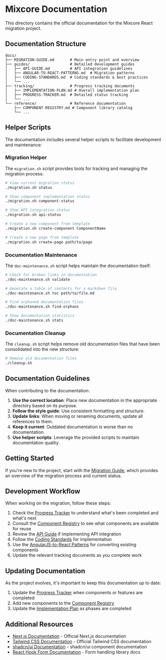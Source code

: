 # Mixcore Documentation

This directory contains the official documentation for the Mixcore React migration project.

## Documentation Structure

```
docs/
├── MIGRATION-GUIDE.md       # Main entry point and overview
├── guides/                  # Detailed development guides
│   ├── API-GUIDE.md         # API integration guidelines
│   ├── ANGULAR-TO-REACT-PATTERNS.md  # Migration patterns
│   ├── CODING-STANDARDS.md  # Coding standards & best practices
│   └── ...
├── tracking/                # Progress tracking documents
│   ├── IMPLEMENTATION-PLAN.md # Overall implementation plan
│   ├── PROGRESS-TRACKER.md  # Detailed status tracking
│   └── ...
└── reference/               # Reference documentation
    ├── COMPONENT-REGISTRY.md # Component library catalog
    └── ...
```

## Helper Scripts

The documentation includes several helper scripts to facilitate development and maintenance:

### Migration Helper

The `migration.sh` script provides tools for tracking and managing the migration process:

```bash
# View current migration status
./migration.sh status

# Show component implementation status
./migration.sh component-status

# Show API integration status
./migration.sh api-status

# Create a new component from template
./migration.sh create-component ComponentName

# Create a new page from template
./migration.sh create-page path/to/page
```

### Documentation Maintenance

The `doc-maintenance.sh` script helps maintain the documentation itself:

```bash
# Check for broken links in documentation
./doc-maintenance.sh validate

# Generate a table of contents for a markdown file
./doc-maintenance.sh toc path/to/file.md

# Find orphaned documentation files
./doc-maintenance.sh find-orphans

# Show documentation statistics
./doc-maintenance.sh stats
```

### Documentation Cleanup

The `cleanup.sh` script helps remove old documentation files that have been consolidated into the new structure:

```bash
# Remove old documentation files
./cleanup.sh
```

## Documentation Guidelines

When contributing to the documentation:

1. **Use the correct location**: Place new documentation in the appropriate directory based on its purpose.
2. **Follow the style guide**: Use consistent formatting and structure.
3. **Update links**: When moving or renaming documents, update all references to them.
4. **Keep it current**: Outdated documentation is worse than no documentation.
5. **Use helper scripts**: Leverage the provided scripts to maintain documentation quality.

## Getting Started

If you're new to the project, start with the [Migration Guide](./MIGRATION-GUIDE.md), which provides an overview of the migration process and current status.

## Development Workflow

When working on the migration, follow these steps:

1. Check the [Progress Tracker](./tracking/PROGRESS-TRACKER.md) to understand what's been completed and what's next
2. Consult the [Component Registry](./reference/COMPONENT-REGISTRY.md) to see what components are available for reuse
3. Review the [API Guide](./guides/API-GUIDE.md) if implementing API integration
4. Follow the [Coding Standards](./guides/CODING-STANDARDS.md) for implementation
5. Use the [AngularJS-to-React Patterns](./guides/ANGULAR-TO-REACT-PATTERNS.md) for converting existing components
6. Update the relevant tracking documents as you complete work

## Updating Documentation

As the project evolves, it's important to keep this documentation up to date:

1. Update the [Progress Tracker](./tracking/PROGRESS-TRACKER.md) when components or features are completed
2. Add new components to the [Component Registry](./reference/COMPONENT-REGISTRY.md)
3. Update the [Implementation Plan](./tracking/IMPLEMENTATION-PLAN.md) as phases are completed

## Additional Resources

- [Next.js Documentation](https://nextjs.org/docs) - Official Next.js documentation
- [Tailwind CSS Documentation](https://tailwindcss.com/docs) - Official Tailwind CSS documentation
- [shadcn/ui Documentation](https://ui.shadcn.com/docs) - shadcn/ui component documentation
- [React Hook Form Documentation](https://react-hook-form.com/get-started) - Form handling library docs 